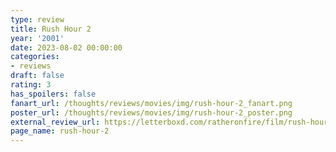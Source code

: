 ```yaml
---
type: review
title: Rush Hour 2
year: '2001'
date: 2023-08-02 00:00:00
categories:
- reviews
draft: false
rating: 3
has_spoilers: false
fanart_url: /thoughts/reviews/movies/img/rush-hour-2_fanart.png
poster_url: /thoughts/reviews/movies/img/rush-hour-2_poster.png
external_review_url: https://letterboxd.com/ratheronfire/film/rush-hour-2/
page_name: rush-hour-2
---
```


